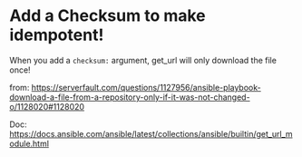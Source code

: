 # Add a Checksum to make idempotent!
When you add a `checksum:` argument, get_url will only download the file once!

from: https://serverfault.com/questions/1127956/ansible-playbook-download-a-file-from-a-repository-only-if-it-was-not-changed-o/1128020#1128020

Doc: https://docs.ansible.com/ansible/latest/collections/ansible/builtin/get_url_module.html
